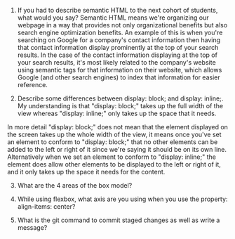 1. If you had to describe semantic HTML to the next cohort of students, what would you say?
Semantic HTML means we're organizing our webpage in a way that provides not only organizational benefits but also search engine optimization benefits. An example of this is when you're searching on Google for a company's contact information then having that contact information display prominently at the top of your search results. In the case of the contact information displaying at the top of your search results, it's most likely related to the company's website using semantic tags for that information on their website, which allows Google (and other search engines) to index that information for easier reference.

2. Describe some differences between display: block; and display: inline;.
My understanding is that "display: block;" takes up the full width of the view whereas "display: inline;" only takes up the space that it needs. 

In more detail "display: block;" does not mean that the element displayed on the screen takes up the whole width of the view, it means once you've set an element to conform to "display: block;"  that no other elements can be added to the left or right of it since we're saying it should be on its own line. Alternatively when we set an element to conform to "display: inline;" the element does allow other elements to be displayed to the left or right of it, and it only takes up the space it needs for the content.

3. What are the 4 areas of the box model?

4. While using flexbox, what axis are you using when you use the property: align-items: center?

5. What is the git command to commit staged changes as well as write a message?